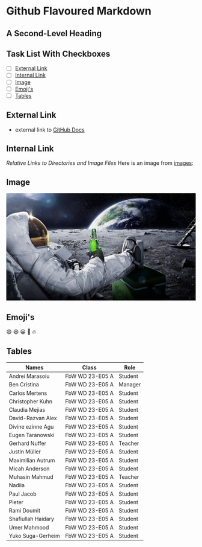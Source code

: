 # Github Flavoured Markdown

## A Second-Level Heading

## Task List With Checkboxes

- [ ] [External Link](#external-link)
- [ ] [Internal Link](#internal-link)
- [ ] [Image](#image)
- [ ] [Emoji's](#emojis)
- [ ] [Tables](#tables)

## External Link
- external link to [GitHub Docs](https://docs.github.com/en/get-started/writing-on-github/getting-started-with-writing-and-formatting-on-github/basic-writing-and-formatting-syntax)

## Internal Link
_Relative Links to Directories and Image Files_
Here is an image from [images](/images/):

## Image
![Dude in space suit on the moon drinking a beer](images/spacebeer.jpg)

## Emoji's

:smile:
:laughing:
:grinning:
:dolphin:
:fire:

## Tables

| Names | Class | Role |
| ------------- | ------------ | ------------- |
| Andrei Marasoiu | FbW WD 23-E05 A | Student |
| Ben Cristina | FbW WD 23-E05 A | Manager |
| Carlos Mertens | FbW WD 23-E05 A | Student |
| Christopher Kuhn | FbW WD 23-E05 A | Student |
| Claudia Mejías | FbW WD 23-E05 A | Student |
| David-Razvan Alex | FbW WD 23-E05 A | Student |
| Divine ezinne Agu | FbW WD 23-E05 A | Student |
| Eugen Taranowski | FbW WD 23-E05 A | Student |
| Gerhard Nuffer | FbW WD 23-E05 A | Teacher |
| Justin Müller | FbW WD 23-E05 A | Student |
| Maximilian Autrum | FbW WD 23-E05 A | Student |
| Micah Anderson | FbW WD 23-E05 A | Student |
| Muhasin Mahmud | FbW WD 23-E05 A | Teacher |
| Nadiia | FbW WD 23-E05 A | Student |
| Paul Jacob | FbW WD 23-E05 A | Student |
| Pieter | FbW WD 23-E05 A | Student |
| Rami Doumit | FbW WD 23-E05 A | Student |
| Shafiullah Haidary | FbW WD 23-E05 A | Student |
| Umer Mahmood | FbW WD 23-E05 A | Student |
| Yuko Suga-Gerheim | FbW WD 23-E05 A | Student |
